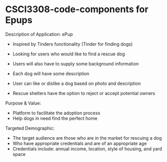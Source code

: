 # CSCI3308-code-components for Epups

Description of Application: ePup

- Inspired by Tinders functionality (Tinder for finding dogs)

- Looking for users who would like to find a rescue dog

- Users will also have to supply some background information

- Each dog will have some description

- User can like or dislike a dog based on photo and description  

- Rescue shelters have the option to reject or accept potential owners

Purpose & Value:
  * Platform to facilitate the adoption process
  * Help dogs in need find the perfect home  

Targeted Demographic:
  * The target audience are those who are in the market for rescuing a dog
  * Who have appropriate credentials and are of an appropriate age
  * Credentials include: annual income, location, style of housing, and yard space 
